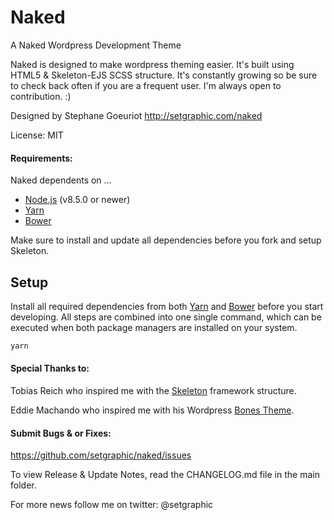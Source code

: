 # Naked
A Naked Wordpress Development Theme

Naked is designed to make wordpress theming easier. It's built
using HTML5 & Skeleton-EJS SCSS structure.
It's constantly growing so be sure to check back often if you are a
frequent user. I'm always open to contribution. :)

Designed by Stephane Goeuriot
http://setgraphic.com/naked

License: MIT

#### Requirements:
Naked dependents on …

- [Node.js](https://nodejs.org/en/) (v8.5.0 or newer)
- [Yarn](https://yarnpkg.com/en/)
- [Bower](http://bower.io)

Make sure to install and update all dependencies before you fork and setup Skeleton.

## Setup

Install all required dependencies from both [Yarn](https://yarnpkg.com/en/) and [Bower](http://bower.io) before you start developing. All steps are combined into one single command, which can be executed when both package managers are installed on your system.

```sh
yarn
```

#### Special Thanks to:

Tobias Reich who inspired me with the [Skeleton](https://github.com/electerious/Skeleton-EJS) framework structure.

Eddie Machando who inspired me with his Wordpress [Bones Theme](https://github.com/eddiemachado-zz/bones).


#### Submit Bugs & or Fixes:
https://github.com/setgraphic/naked/issues

To view Release & Update Notes, read the CHANGELOG.md file in the main folder.

For more news follow me on twitter: @setgraphic